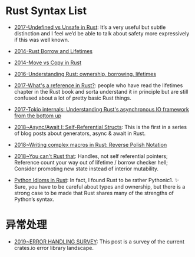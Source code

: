 # Rust Syntax List

- [2017-Undefined vs Unsafe in Rust](https://parg.co/URP): It’s a very useful but subtle distinction and I feel we’d be able to talk about safety more expressively if this was well known.

- [2014-Rust Borrow and Lifetimes](http://arthurtw.github.io/2014/11/30/rust-borrow-lifetimes.html)

- [2014-Move vs Copy in Rust](https://parg.co/UPa)

- [2016-Understanding Rust: ownership, borrowing, lifetimes](https://parg.co/UPt)

- [2017-What's a reference in Rust?](https://jvns.ca/blog/2017/11/27/rust-ref/): people who have read the lifetimes chapter in the Rust book and sorta understand it in principle but are still confused about a lot of pretty basic Rust things.

- [2017-Tokio internals: Understanding Rust's asynchronous IO framework from the bottom up](https://cafbit.com/post/tokio_internals/)

- [2018~Async/Await I: Self-Referential Structs](https://parg.co/Ui5): This is the first in a series of blog posts about generators, async & await in Rust.

- [2018~Writing complex macros in Rust: Reverse Polish Notation](https://rreverser.com/writing-complex-macros-in-rust/)

- [2018~You can't Rust that](http://lucumr.pocoo.org/2018/3/31/you-cant-rust-that/): Handles, not self referential pointers; Reference count your way out of lifetime / borrow checker hell; Consider promoting new state instead of interior mutability.

- [Python Idioms in Rust](http://benjamincongdon.me/blog/2018/03/23/Python-Idioms-in-Rust/): In fact, I found Rust to be rather Pythonic1. ✨ Sure, you have to be careful about types and ownership, but there is a strong case to be made that Rust shares many of the strengths of Python’s syntax.

# 异常处理

- [2019~ERROR HANDLING SURVEY](https://blog.yoshuawuyts.com/error-handling-survey/): This post is a survey of the current crates.io error library landscape.
